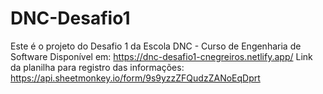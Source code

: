 # DNC-Desafio1
Este é o projeto do Desafio 1 da Escola DNC - Curso de Engenharia de Software
Disponível em: https://dnc-desafio1-cnegreiros.netlify.app/
Link da planilha para registro das informações: https://api.sheetmonkey.io/form/9s9yzzZFQudzZANoEqDprt
